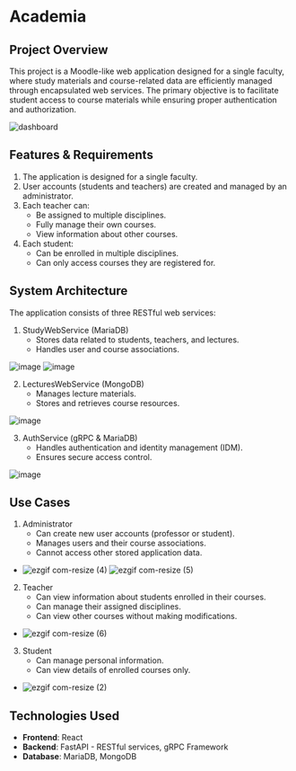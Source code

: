 # Academia

## Project Overview
This project is a Moodle-like web application designed for a single faculty, where study materials and course-related data are efficiently managed through encapsulated web services. The primary objective is to facilitate student access to course materials while ensuring proper authentication and authorization.

![dashboard](https://github.com/user-attachments/assets/e9c6912a-dc02-4fbc-a959-1abc52a1695d)



## Features & Requirements
1. The application is designed for a single faculty.
2. User accounts (students and teachers) are created and managed by an administrator.
3. Each teacher can:
	- Be assigned to multiple disciplines.
	- Fully manage their own courses.
	- View information about other courses.
4. Each student:
	- Can be enrolled in multiple disciplines.
	- Can only access courses they are registered for.

## System Architecture
The application consists of three RESTful web services:
1. StudyWebService (MariaDB)
	- Stores data related to students, teachers, and lectures.
	- Handles user and course associations.

![image](https://github.com/user-attachments/assets/91823a8e-acc2-498b-be34-32a8b73f348b)
![image](https://github.com/user-attachments/assets/77c18b08-bc06-4c28-b514-169976779b36)


2. LecturesWebService (MongoDB)
	- Manages lecture materials.
	- Stores and retrieves course resources.

![image](https://github.com/user-attachments/assets/fcf8be4b-2c5e-4d3c-a30a-f72604c78dd3)

3. AuthService (gRPC & MariaDB)
	- Handles authentication and identity management (IDM).
	- Ensures secure access control.

![image](https://github.com/user-attachments/assets/7bf04f2d-3b3f-4ed9-a79c-406fb10bafe1)
 

## Use Cases
1. Administrator
	- Can create new user accounts (professor or student).
	- Manages users and their course associations.
	- Cannot access other stored application data.
- ![ezgif com-resize (4)](https://github.com/user-attachments/assets/0ded8ca9-3de6-444d-ab91-8c81d5ed5079) ![ezgif com-resize (5)](https://github.com/user-attachments/assets/b9a68d2c-9796-4212-ab87-2e0b660678ac)


2. Teacher
	- Can view information about students enrolled in their courses.
	- Can manage their assigned disciplines.
	- Can view other courses without making modifications.
- ![ezgif com-resize (6)](https://github.com/user-attachments/assets/8c22db8f-55b6-4e9d-8499-c11d86381fc5)


3. Student
	- Can manage personal information.
	- Can view details of enrolled courses only.

- ![ezgif com-resize (2)](https://github.com/user-attachments/assets/8afd0799-346e-4fb1-8aa2-00ae0e55def0)


## Technologies Used
- **Frontend**: React
- **Backend**: FastAPI - RESTful services, gRPC Framework
- **Database**: MariaDB, MongoDB
